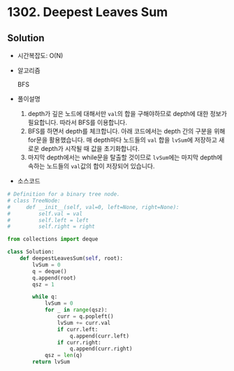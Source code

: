 # 1302. Deepest Leaves Sum

## Solution

- 시간복잡도: O(N)

- 알고리즘

  BFS

- 풀이설명

  1. depth가 깊은 노드에 대해서만 `val`의 합을 구해야하므로 depth에 대한 정보가 필요합니다. 따라서 BFS를 이용합니다.
  2. BFS를 하면서 depth를 체크합니다. 아래 코드에서는 depth 간의 구분을 위해 for문을 활용했습니다. 매 depth마다 노드들의 `val` 합을 `lvSum`에 저장하고 새로운 depth가 시작될 때 값을 초기화합니다.
  3. 마지막 depth에서는 while문을 탈출할 것이므로 `lvSum`에는 마지막 depth에 속하는 노드들의 `val`값의 합이 저장되어 있습니다.

- 소스코드

```python
# Definition for a binary tree node.
# class TreeNode:
#     def __init__(self, val=0, left=None, right=None):
#         self.val = val
#         self.left = left
#         self.right = right

from collections import deque

class Solution:
    def deepestLeavesSum(self, root):
        lvSum = 0
        q = deque()
        q.append(root)
        qsz = 1

        while q:
            lvSum = 0
            for _ in range(qsz):
                curr = q.popleft()
                lvSum += curr.val
                if curr.left:
                    q.append(curr.left)
                if curr.right:
                    q.append(curr.right)
            qsz = len(q)
        return lvSum
```
